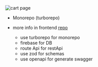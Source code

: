 <img src="public/monorepo.png" alt="cart page" />

- Monorepo (turborepo)
- more info in frontend <ins>[repo](https://github.com/saragholampour971/Grocery)</ins>

  - use turborepo for monorepo
  - firebase for DB
  - route Api for restApi
  - use zod for schemas
  - use openapi for generate swagger 

